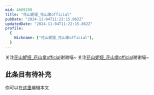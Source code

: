 ```yaml
---
mid: 4669299
title: "花山妮娅_花山拿official"
pubDate: "2024-11-04T11:22:15.862Z"
updatedDate: "2024-11-04T11:22:15.862Z"
profile:
  {
    Nickname: ["花山妮娅_花山拿official"],
  }
---
```


关注[花山妮娅_花山拿official](https://space.bilibili.com/4669299)谢谢喵~ 关注[花山妮娅_花山拿official](https://space.bilibili.com/4669299)谢谢喵~

## 此条目有待补充
你可以在[这里](https://github.com/Yuhanawa/VTuber.ICU/edit/master/src/content/v/花山妮娅_花山拿official/index.md)编辑本文
